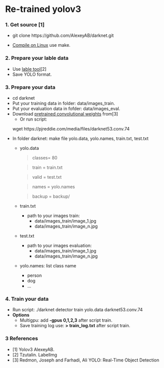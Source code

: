 ﻿# Re-trained yolov3
### 1. **Get source [1]**
- <p>git clone https://github.com/AlexeyAB/darknet.git</p>
- [Compile on Linux](https://github.com/AlexeyAB/darknet#how-to-compile-on-linux-using-make) use make.
### 2. **Prepare your lable data**
- Use [lable tool](https://github.com/tzutalin/labelImg)[2]
- Save YOLO format. 
### 3. **Prepare your data**
- cd darknet
- Put your training data in folder: data/images_train.
- Put your evaluation data in fofder: data/images_eval.
- Download [pretrained convolutional weights](https://pjreddie.com/darknet/yolo/) from[3]
  - Or run script:
  <p>wget https://pjreddie.com/media/files/darknet53.conv.74</p>
- In folder darknet: make file yolo.data, yolo.names,  train.txt, test.txt
  - yolo.data
      >classes= 80
      
      >train  = train.txt
      
      >valid  = test.txt
      
      >names = yolo.names
      
      >backup = backup/
  - train.txt
    - path to your images train: 
        - data/images_train/image_1.jpg
        - data/images_train/image_n.jpg
  - test.txt
    - path to your images evaluation: 
        - data/images_train/image_1.jpg
        - data/images_train/image_n.jpg
  - yolo.names: list class name
    - person
    - dog
    - ...
### 4. **Train your data**
- Run script: ./darknet detector train yolo.data darknet53.conv.74
- **Options**
  - Multigpu: add **-gpus 0,1,2,3** after script train.
  - Save training log use:  **> train_log.txt** after script train.
    
### 3 References
- [1]  Yolov3 AlexeyAB.
- [2]  Tzutalin. LabelImg
- [3]  Redmon, Joseph and Farhadi, Ali YOLO: Real-Time Object Detection

     

   
 

